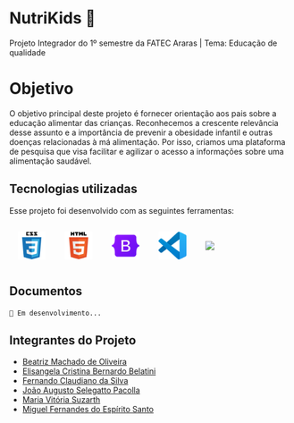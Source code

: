 # NutriKids 🍊
Projeto Integrador do 1º semestre da FATEC Araras | Tema: Educação de qualidade

# Objetivo 
O objetivo principal deste projeto é fornecer orientação aos pais sobre a educação alimentar das crianças. Reconhecemos a crescente relevância desse assunto e a importância de prevenir a obesidade infantil e outras doenças relacionadas à má alimentação. Por isso, criamos uma plataforma de pesquisa que visa facilitar e agilizar o acesso a informações sobre uma alimentação saudável.


## Tecnologias utilizadas

Esse projeto foi desenvolvido com as seguintes ferramentas:

<div><img height="50em" align="center"style="padding:15px;"
src="https://raw.githubusercontent.com/devicons/devicon/1119b9f84c0290e0f0b38982099a2bd027a48bf1/icons/css3/css3-original-wordmark.svg"/>
<img height="50em" align="center" style="padding:15px;" src="https://raw.githubusercontent.com/devicons/devicon/1119b9f84c0290e0f0b38982099a2bd027a48bf1/icons/html5/html5-original-wordmark.svg">
<img height="50em" align="center" style="padding:15px;" src="https://raw.githubusercontent.com/devicons/devicon/1119b9f84c0290e0f0b38982099a2bd027a48bf1/icons/bootstrap/bootstrap-original.svg"/>
<img height="50em" align="center" style="padding:15px;"src="https://raw.githubusercontent.com/devicons/devicon/1119b9f84c0290e0f0b38982099a2bd027a48bf1/icons/vscode/vscode-original.svg"/>
<img height="50em" align="center" style="padding:15px;" 
src="https://www.svgrepo.com/show/312259/github.svg"/>



## Documentos
	🚀 Em desenvolvimento... 

## Integrantes do Projeto
- [Beatriz Machado de Oliveira](https://github.com/beamclive)
- [Elisangela Cristina Bernardo Belatini](https://github.com/elisangelabelatini)
- [Fernando Claudiano da Silva](https://github.com/fernandoclaudianosilva)
- [João Augusto Selegatto Pacolla](https://github.com/JPacolla376)
- [Maria Vitória Suzarth](https://github.com/mvitoriasuz)
- [Miguel Fernandes do Espírito Santo](https://github.com/miguelfernandeses)
